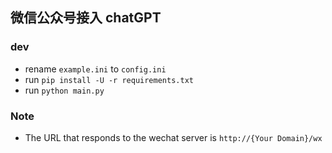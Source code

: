 ## 微信公众号接入 chatGPT

### dev

-   rename `example.ini` to `config.ini`
-   run `pip install -U -r requirements.txt`
-   run `python main.py`

### Note

-   The URL that responds to the wechat server is `http://{Your Domain}/wx`

